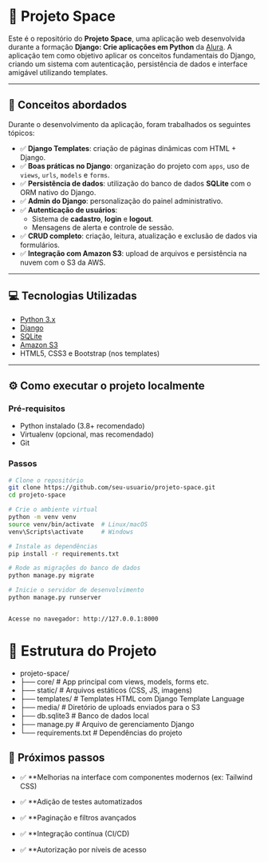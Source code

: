 # 🚀 Projeto Space

Este é o repositório do **Projeto Space**, uma aplicação web desenvolvida durante a formação **Django: Crie aplicações em Python** da [Alura](https://www.alura.com.br). A aplicação tem como objetivo aplicar os conceitos fundamentais do Django, criando um sistema com autenticação, persistência de dados e interface amigável utilizando templates.

---

## 🧠 Conceitos abordados

Durante o desenvolvimento da aplicação, foram trabalhados os seguintes tópicos:

- ✅ **Django Templates**: criação de páginas dinâmicas com HTML + Django.
- ✅ **Boas práticas no Django**: organização do projeto com `apps`, uso de `views`, `urls`, `models` e `forms`.
- ✅ **Persistência de dados**: utilização do banco de dados **SQLite** com o ORM nativo do Django.
- ✅ **Admin do Django**: personalização do painel administrativo.
- ✅ **Autenticação de usuários**:
  - Sistema de **cadastro**, **login** e **logout**.
  - Mensagens de alerta e controle de sessão.
- ✅ **CRUD completo**: criação, leitura, atualização e exclusão de dados via formulários.
- ✅ **Integração com Amazon S3**: upload de arquivos e persistência na nuvem com o S3 da AWS.

---

## 💻 Tecnologias Utilizadas

- [Python 3.x](https://www.python.org/)
- [Django](https://www.djangoproject.com/)
- [SQLite](https://www.sqlite.org/)
- [Amazon S3](https://aws.amazon.com/pt/s3/)
- HTML5, CSS3 e Bootstrap (nos templates)

---

## ⚙️ Como executar o projeto localmente

### Pré-requisitos

- Python instalado (3.8+ recomendado)
- Virtualenv (opcional, mas recomendado)
- Git

### Passos

```bash
# Clone o repositório
git clone https://github.com/seu-usuario/projeto-space.git
cd projeto-space

# Crie o ambiente virtual
python -m venv venv
source venv/bin/activate  # Linux/macOS
venv\Scripts\activate     # Windows

# Instale as dependências
pip install -r requirements.txt

# Rode as migrações do banco de dados
python manage.py migrate

# Inicie o servidor de desenvolvimento
python manage.py runserver


Acesse no navegador: http://127.0.0.1:8000
````

# 📂 Estrutura do Projeto
- projeto-space/
- ├── core/                  # App principal com views, models, forms etc.
- ├── static/                # Arquivos estáticos (CSS, JS, imagens)
- ├── templates/             # Templates HTML com Django Template Language
- ├── media/                 # Diretório de uploads enviados para o S3
- ├── db.sqlite3             # Banco de dados local
- ├── manage.py              # Arquivo de gerenciamento Django
- └── requirements.txt       # Dependências do projeto


## 📌 Próximos passos
- ✅ **Melhorias na interface com componentes modernos (ex: Tailwind CSS)

- ✅ **Adição de testes automatizados

- ✅ **Paginação e filtros avançados

- ✅ **Integração contínua (CI/CD)

- ✅ **Autorização por níveis de acesso
